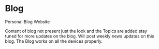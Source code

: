 # Blog
Personal Blog Website  

Content of blog not present just the look and the Topics are added stay tuned for more updates on the blog.
Will post weekly news updates on this blog.
The Blog works on all the devices properly.
